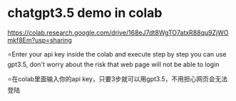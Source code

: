 # chatgpt3.5 demo in colab


https://colab.research.google.com/drive/168eJ7dt8WgTO7atxR88qu9ZjWOmkf8Em?usp=sharing

⭐️Enter your api key inside the colab and execute step by step you can use gpt3.5, don't worry about the risk that web page will not be able to login

⭐️在colab里面输入你的api key，只要3步就可以用gpt3.5，不用担心网页会无法登陆
